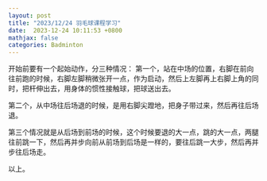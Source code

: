 ```yaml
---
layout: post
title: "2023/12/24 羽毛球课程学习"
date:  2023-12-24 10:11:53 +0800
mathjax: false
categories: Badminton
---
```


开始前要有一个起始动作，分三种情况：
第一个，站在中场的位置，右脚在前向往前跑的时候，右脚左脚稍微张开一点，作为启动，然后上左脚再上右脚上角的同时，把杆伸出去，用身体的惯性接触球，把球送出去。

第二个，从中场往后场退的时候，是用右脚尖蹬地，把身子带过来，然后再往后场退。

第三个情况就是从后场到前场的时候，这个时候要退的大一点，跳的大一点，两腿往前跳一下，然后再并步向前从前场到后场是一样的，要往后跳一大步，然后再并步往后场走。

以上。
